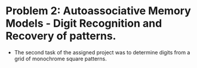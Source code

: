 # Problem 2: Autoassociative Memory Models - Digit Recognition and Recovery of patterns.

* The second task of the assigned project was to determine digits from a grid of monochrome square patterns.

